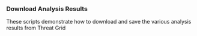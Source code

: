 ### Download Analysis Results

These scripts demonstrate how to download and save the various analysis results from Threat Grid
